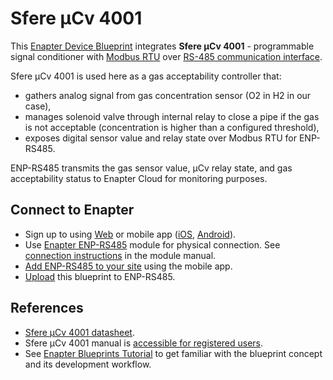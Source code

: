 # Sfere µCv 4001

This [Enapter Device Blueprint](https://github.com/Enapter/wip-marketplace#blue_book-enapter-device-blueprints) integrates **Sfere µCv 4001** - programmable signal conditioner with [Modbus RTU](https://developers.enapter.com/docs/reference/ucm/modbus) over [RS-485 communication interface](https://developers.enapter.com/docs/reference/ucm/rs485).

Sfere µCv 4001 is used here as a gas acceptability controller that:

- gathers analog signal from gas concentration sensor (O2 in H2 in our case),
- manages solenoid valve through internal relay to close a pipe if the gas is not acceptable (concentration is higher than a configured threshold),
- exposes digital sensor value and relay state over Modbus RTU for ENP-RS485.

ENP-RS485 transmits the gas sensor value, µCv relay state, and gas acceptability status to Enapter Cloud for monitoring purposes.

## Connect to Enapter

- Sign up to using [Web](https://cloud.enapter.com/) or mobile app ([iOS](https://apps.apple.com/app/id1388329910), [Android](https://play.google.com/store/apps/details?id=com.enapter&hl=en)).
- Use [Enapter ENP-RS485](https://handbook.enapter.com/modules/ENP-RS485/ENP-RS485.html) module for physical connection. See [connection instructions](https://handbook.enapter.com/modules/ENP-RS485/ENP-RS485.html#connection-examples) in the module manual.
- [Add ENP-RS485 to your site](https://handbook.enapter.com/software/mobile/android_mobile_app.html#adding-sites-and-devices) using the mobile app.
- [Upload](https://developers.enapter.com/docs/tutorial/uploading-blueprint/) this blueprint to ENP-RS485.

## References

- [Sfere µCv 4001 datasheet](https://ardetem-sfere.com/download/5424/TPIv4001-%C2%B5Cv4001-com-EN.pdf).
- Sfere µCv 4001 manual is [accessible for registered users](https://ardetem-sfere.com/en/tpiv-4001-%c2%b5cv-4001/).
- See [Enapter Blueprints Tutorial](https://developers.enapter.com/docs/) to get familiar with the blueprint concept and its development workflow.
